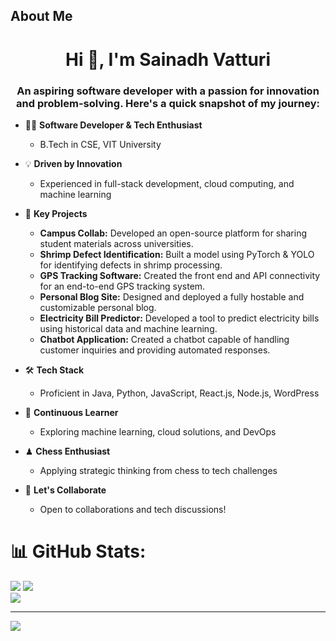 ## About Me

<h1 align="center">Hi 👋, I'm Sainadh Vatturi</h1>

<h3 align="center">
  An aspiring software developer with a passion for innovation and problem-solving.
  Here's a quick snapshot of my journey:
</h3>

- 👨‍💻 **Software Developer & Tech Enthusiast**
  - B.Tech in CSE, VIT University
  
- 💡 **Driven by Innovation**
  - Experienced in full-stack development, cloud computing, and machine learning
  
- 🚀 **Key Projects**
  - **Campus Collab:** Developed an open-source platform for sharing student materials across universities.
  - **Shrimp Defect Identification:** Built a model using PyTorch & YOLO for identifying defects in shrimp processing.
  - **GPS Tracking Software:** Created the front end and API connectivity for an end-to-end GPS tracking system.
  - **Personal Blog Site:** Designed and deployed a fully hostable and customizable personal blog.
  - **Electricity Bill Predictor:** Developed a tool to predict electricity bills using historical data and machine learning.
  - **Chatbot Application:** Created a chatbot capable of handling customer inquiries and providing automated responses.
  
- 🛠 **Tech Stack**
  - Proficient in Java, Python, JavaScript, React.js, Node.js, WordPress
  
- 🌱 **Continuous Learner**
  - Exploring machine learning, cloud solutions, and DevOps
  
- ♟ **Chess Enthusiast**
  - Applying strategic thinking from chess to tech challenges
  
- 🤝 **Let's Collaborate**
  - Open to collaborations and tech discussions!
# 📊 GitHub Stats:
![](https://github-readme-stats.vercel.app/api/top-langs/?username=sai-vatturi&theme=dark&hide_border=true&include_all_commits=false&count_private=false&layout=compact)
![](https://github-readme-stats.vercel.app/api?username=sai-vatturi&theme=dark&hide_border=true&include_all_commits=false&count_private=false)<br/>
![](https://github-readme-streak-stats.herokuapp.com/?user=sai-vatturi&theme=dark&hide_border=true)<br/>


---
[![](https://visitcount.itsvg.in/api?id=sai-vatturi&icon=0&color=12)](https://visitcount.itsvg.in)
